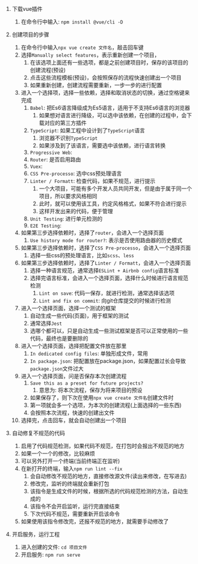 
1. 下载vue插件
   1) 在命令行中输入: `npm install @vue/cli -D`




2. 创建项目的步骤
   1) 在命令行中输入`npx vue create 文件名`，敲击回车键
   2) 选择`Manually select features`，表示重新创建一个项目，
      1) 在该选项上面还有一些选项，都是之前创建项目时，保存的该项目的创建流程(预设)
      2) 点击这些流程模板(预设)，会按照保存的流程快速创建出一个项目
      3) 如果重新创建，创建流程需要重新，一步一步的进行配置
   3) 进入一个选择项，选择一些依赖，选择和取消状态的切换，通过空格键来完成
      1) `Babel`: 把Es6语言降级成为Es5语言，适用于不支持Es6语言的浏览器
         1) 如果想对语言进行降级，可以选中该依赖，在创建的过程中，会下载对应的第三方插件
      2) `TypeScript`: 如果工程中设计到了`TypeScript`语言
         1) 浏览器不识别`TypeScript`
         2) 如果涉及到了该语言，需要选中该依赖，进行语言转换
      3) `Progressive Web`: 
      4) `Router`: 是否启用路由
      5) `Vuex`:
      6) `CSS Pre-processo`: 选中css预处理语言
      7) `Linter / Formatt`: 检查代码，如果不规范，进行提示
         1) 一个大项目，可能有多个开发人员共同开发，但是由于属于同一个项目，所以要求风格相同
         2) 此时，就可以使用该工具，约定风格格式，如果不符合进行提示
         3) 这样开发出来的代码，便于管理
      8) `Unit Testing`: 进行单元检测的
      9) `E2E Testing`: 
   4) 如果第三步选择依赖时，选择了`router`，会进入一个选择页面
      1) `Use history mode for router?`: 表示是否使用路由器的历史模式
   5) 如果第三步选择依赖时，选择了`CSS Pre-processo`，会进入一个选择页面
      1) 选择一些css的预处理语言，比如`scss`、`less`
   6) 如果第三步选择依赖时，选择了`Linter / Formatt`，会进入一个选择页面
      1) 选择一种语言规范，通常选择`ESLint + Airbnb config`语言标准
      2) 选择完语言标准，会进入一个选择页面，选择什么时候进行语言规范检测
         1) `Lint on save`: 代码一保存，就进行检测，通常选择该选项
         2) `Lint and fix on commit`: 向git仓库提交的时候进行检测
   7) 进入一个选择页面，选择一个测试的框架
      1) 自动生成一些代码(页面)，用于框架的测试
      2) 通常选择`Jest`
      3) 选哪个都可以，只是自动生成一些测试框架是否可以正常使用的一些代码，最终也是要删除的
   8) 进入一个选择页面，选择把配置文件放在那里
      1) `In dedicated config files`: 单独形成文件，常用
      2) `In package.json`: 把配置放在package.json，如果配置过长会导致`package.json`文件过大
   9) 进入一个选择页面，问是否保存本次创建流程
      1) `Save this as a preset for future projects?`
         1) 意思为: 将本次流程，保存为将来项目的预设
      2) 如果保存了，则下次在使用`npx vue create 文件名`创建文件时
      3) 第一项就会多一个选项，为本次的创建流程(上面选择的一些东西)
      4) 会按照本次流程，快速的创建出文件
   10) 选择完，点击回车，就会自动创建出一个项目




3. 自动修复不规范的代码
   1) 启用了代码规范检测，如果代码不规范，在打包时会报出不规范的地方
   2) 如果一个一个的修改，比较麻烦
   3) 可以另外打开一个终端(当前终端正在监听)
   4) 在新打开的终端，输入`npm run lint --fix`
      1) 会自动修改不规范的地方，直接修改源文件(读出来修改，在写进去)
      2) 修改完，监听的终端就会重新打包
      3) 该指令是生成文件的时候，根据所选的代码规范检测的方法，自动生成的
      4) 该指令不会开启监听，运行完直接结束
      5) 下次代码不规范，需要重新开启该命令
   5) 如果使用该指令修改完，还报不规范的地方，就需要手动修改了



4. 开启服务，运行工程
   1) 进入创建的文件: `cd 项目文件`
   2) 开启服务: `npm run serve`

